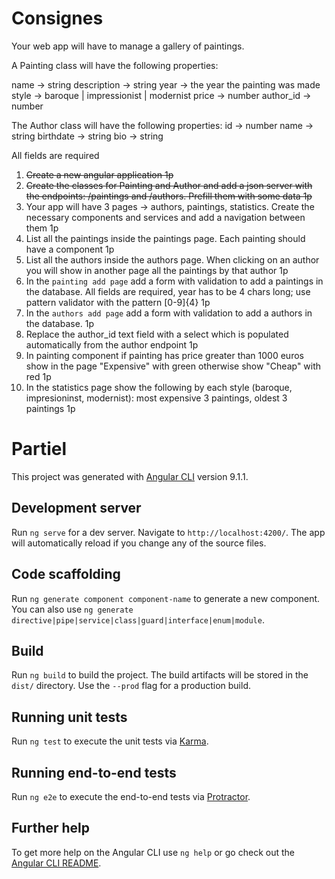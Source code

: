 # Consignes

Your web app will have to manage a gallery of paintings.

A Painting class will have the following properties:

name -> string
description -> string
year -> the year the painting was made
style -> baroque | impressionist | modernist
price -> number 
author_id -> number

The Author class will have the following properties:
id -> number
name -> string
birthdate -> string
bio -> string

All fields are required



1. ~~Create a new angular application 1p~~
2. ~~Create the classes for Painting and Author and add a json server with the endpoints: /paintings and /authors. Prefill them with some data 1p~~
3. Your app will have 3 pages -> authors, paintings, statistics.
 Create the necessary components and services and add a navigation between them 1p
4. List all the paintings inside the paintings page. Each painting should have a component 1p
5. List all the authors inside the authors page. When clicking on an author you will show in another page all the paintings by that author 1p
6. In the `painting add page` add a form with validation to add a paintings in the database. 
All fields are required, year has to be 4 chars long; use pattern validator with the pattern [0-9]{4} 1p 
7. In the `authors add page` add a form with validation to add a authors in the database. 1p
8. Replace the author_id text field with a select which is populated automatically from the author endpoint 1p
9. In painting component if painting has price greater than 1000 euros show in the page "Expensive" with green otherwise show "Cheap" with red 1p
10. In the statistics page show the following by each style (baroque, impresioninst, modernist): most expensive 3 paintings, oldest 3 paintings 1p

# Partiel

This project was generated with [Angular CLI](https://github.com/angular/angular-cli) version 9.1.1.

## Development server

Run `ng serve` for a dev server. Navigate to `http://localhost:4200/`. The app will automatically reload if you change any of the source files.

## Code scaffolding

Run `ng generate component component-name` to generate a new component. You can also use `ng generate directive|pipe|service|class|guard|interface|enum|module`.

## Build

Run `ng build` to build the project. The build artifacts will be stored in the `dist/` directory. Use the `--prod` flag for a production build.

## Running unit tests

Run `ng test` to execute the unit tests via [Karma](https://karma-runner.github.io).

## Running end-to-end tests

Run `ng e2e` to execute the end-to-end tests via [Protractor](http://www.protractortest.org/).

## Further help

To get more help on the Angular CLI use `ng help` or go check out the [Angular CLI README](https://github.com/angular/angular-cli/blob/master/README.md).
